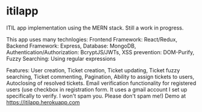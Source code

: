 # itilapp
ITIL app implementation using the MERN stack. Still a work in progress.

This app uses many technlogies:
Frontend Framework: React/Redux,
Backend Framework: Express,
Database: MongoDB,
Authentication/Authorization: BcryptJS/JWTs,
XSS prevention: DOM-Purify,
Fuzzy Searching: Using regular expressions

Features:
User creation,
Ticket creation,
Ticket updating,
Ticket fuzzy searching,
Ticket commenting,
Pagination,
Ability to assign tickets to users,
Autoclosing of resolved tickets.
Email verification functionality for registered users (use checkbox in registration form. It uses a gmail account I set up specifically to verify. I won't spam you. Please don't spam me!)
Demo at https://itilapp.herokuapp.com



